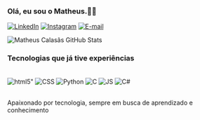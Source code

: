 ### Olá, eu sou o Matheus.🤙🏼

[![LinkedIn](https://img.shields.io/badge/LinkedIn-0077B5?style=for-the-badge&logo=linkedin&logoColor=white)](https://www.linkedin.com/in/Matheus-Calasãs/)
[![Instagram](https://img.shields.io/badge/-Instagram-%23E4405F?style=for-the-badge&logo=instagram&logoColor=white)](https://www.instagram.com/mthx.calasas/)
[![E-mail](https://img.shields.io/badge/-Email-000?style=for-the-badge&logo=microsoft-outlook&logoColor=007BFF)](mailto:matheuscalasas2004@hotmail.com)


![Matheus Calasãs GitHub Stats](https://github-readme-stats.vercel.app/api?username=matheuscalasas1&show_icons=true&theme=dark)


### Tecnologias que já tive experiências

<div style="display: inline_block"><br/>
   <img align="center" alt=html5" src="![HTML5](https://img.shields.io/badge/HTML5-E34F26?style=for-the-badge&logo=html5&logoColor=white)" />
   <img align="center" alt="CSS" src="![CSS3](https://img.shields.io/badge/CSS3-1572B6?style=for-the-badge&logo=css3&logoColor=white)" />
   <img align="center" alt="Python" src="![Python](https://img.shields.io/badge/python-3670A0?style=for-the-badge&logo=python&logoColor=ffdd54)" />
     <img align="center" alt="C" src="![C](https://img.shields.io/badge/C-00599C?style=for-the-badge&logo=c&logoColor=white)" />
      <img align="center" alt="JS" src="![JavaScript](https://img.shields.io/badge/JavaScript-F7DF1E?style=for-the-badge&logo=javascript&logoColor=black)" />
       <img align="center" alt="C#" src="![C#](https://img.shields.io/badge/C%23-239120?style=for-the-badge&logo=c-sharp&logoColor=white)" />
</div><br>

Apaixonado por tecnologia, sempre em busca de aprendizado e conhecimento



